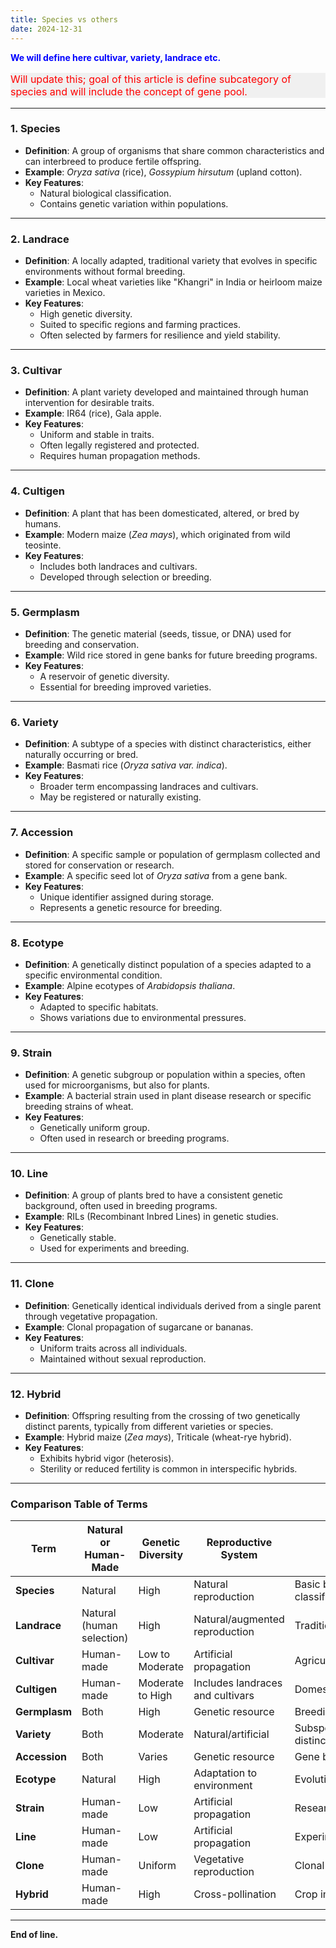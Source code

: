 ```yaml
---
title: Species vs others
date: 2024-12-31
---
```


<span style="color:blue;">**We will define here cultivar, variety, landrace etc.**</span>

<p style="font-size: 16px; color: #ff0000; background-color: #f0f0f0;">Will update this; goal of this article is define subcategory of species and will include the concept of gene pool.</p> 

---

### **1. Species**
- **Definition**: A group of organisms that share common characteristics and can interbreed to produce fertile offspring.  
- **Example**: *Oryza sativa* (rice), *Gossypium hirsutum* (upland cotton).  
- **Key Features**:  
  - Natural biological classification.  
  - Contains genetic variation within populations.  

---

### **2. Landrace**
- **Definition**: A locally adapted, traditional variety that evolves in specific environments without formal breeding.  
- **Example**: Local wheat varieties like "Khangri" in India or heirloom maize varieties in Mexico.  
- **Key Features**:  
  - High genetic diversity.  
  - Suited to specific regions and farming practices.  
  - Often selected by farmers for resilience and yield stability.

---

### **3. Cultivar**  
- **Definition**: A plant variety developed and maintained through human intervention for desirable traits.  
- **Example**: IR64 (rice), Gala apple.  
- **Key Features**:  
  - Uniform and stable in traits.  
  - Often legally registered and protected.  
  - Requires human propagation methods.  

---

### **4. Cultigen**  
- **Definition**: A plant that has been domesticated, altered, or bred by humans.  
- **Example**: Modern maize (*Zea mays*), which originated from wild teosinte.  
- **Key Features**:  
  - Includes both landraces and cultivars.  
  - Developed through selection or breeding.  

---

### **5. Germplasm**  
- **Definition**: The genetic material (seeds, tissue, or DNA) used for breeding and conservation.  
- **Example**: Wild rice stored in gene banks for future breeding programs.  
- **Key Features**:  
  - A reservoir of genetic diversity.  
  - Essential for breeding improved varieties.  

---

### **6. Variety**
- **Definition**: A subtype of a species with distinct characteristics, either naturally occurring or bred.  
- **Example**: Basmati rice (*Oryza sativa var. indica*).  
- **Key Features**:  
  - Broader term encompassing landraces and cultivars.  
  - May be registered or naturally existing.  

---

### **7. Accession**
- **Definition**: A specific sample or population of germplasm collected and stored for conservation or research.  
- **Example**: A specific seed lot of *Oryza sativa* from a gene bank.  
- **Key Features**:  
  - Unique identifier assigned during storage.  
  - Represents a genetic resource for breeding.  

---

### **8. Ecotype**  
- **Definition**: A genetically distinct population of a species adapted to a specific environmental condition.  
- **Example**: Alpine ecotypes of *Arabidopsis thaliana*.  
- **Key Features**:  
  - Adapted to specific habitats.  
  - Shows variations due to environmental pressures.  

---

### **9. Strain**  
- **Definition**: A genetic subgroup or population within a species, often used for microorganisms, but also for plants.  
- **Example**: A bacterial strain used in plant disease research or specific breeding strains of wheat.  
- **Key Features**:  
  - Genetically uniform group.  
  - Often used in research or breeding programs.  

---

### **10. Line**  
- **Definition**: A group of plants bred to have a consistent genetic background, often used in breeding programs.  
- **Example**: RILs (Recombinant Inbred Lines) in genetic studies.  
- **Key Features**:  
  - Genetically stable.  
  - Used for experiments and breeding.  

---

### **11. Clone**  
- **Definition**: Genetically identical individuals derived from a single parent through vegetative propagation.  
- **Example**: Clonal propagation of sugarcane or bananas.  
- **Key Features**:  
  - Uniform traits across all individuals.  
  - Maintained without sexual reproduction.  

---

### **12. Hybrid**  
- **Definition**: Offspring resulting from the crossing of two genetically distinct parents, typically from different varieties or species.  
- **Example**: Hybrid maize (*Zea mays*), Triticale (wheat-rye hybrid).  
- **Key Features**:  
  - Exhibits hybrid vigor (heterosis).  
  - Sterility or reduced fertility is common in interspecific hybrids.  

---

### **Comparison Table of Terms**

| **Term**       | **Natural or Human-Made**       | **Genetic Diversity**     | **Reproductive System**         | **Use**                          |
|-----------------|---------------------------------|---------------------------|----------------------------------|----------------------------------|
| **Species**     | Natural                        | High                      | Natural reproduction             | Basic biological classification |
| **Landrace**    | Natural (human selection)      | High                      | Natural/augmented reproduction   | Traditional farming              |
| **Cultivar**    | Human-made                     | Low to Moderate           | Artificial propagation           | Agriculture/horticulture         |
| **Cultigen**    | Human-made                     | Moderate to High          | Includes landraces and cultivars | Domesticated plants              |
| **Germplasm**   | Both                           | High                      | Genetic resource                 | Breeding/conservation            |
| **Variety**     | Both                           | Moderate                  | Natural/artificial               | Subspecies with distinct traits  |
| **Accession**   | Both                           | Varies                    | Genetic resource                 | Gene banks                       |
| **Ecotype**     | Natural                        | High                      | Adaptation to environment        | Evolutionary studies             |
| **Strain**      | Human-made                     | Low                       | Artificial propagation           | Research/breeding                |
| **Line**        | Human-made                     | Low                       | Artificial propagation           | Experimental breeding            |
| **Clone**       | Human-made                     | Uniform                   | Vegetative reproduction          | Clonal crops                     |
| **Hybrid**      | Human-made                     | High                      | Cross-pollination                | Crop improvement                 |

---

**End of line.**
